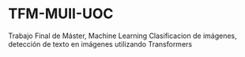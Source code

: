 # TFM-MUII-UOC
Trabajo Final de Máster, Machine Learning
Clasificacion de imágenes, detección de texto en imágenes utilizando Transformers
